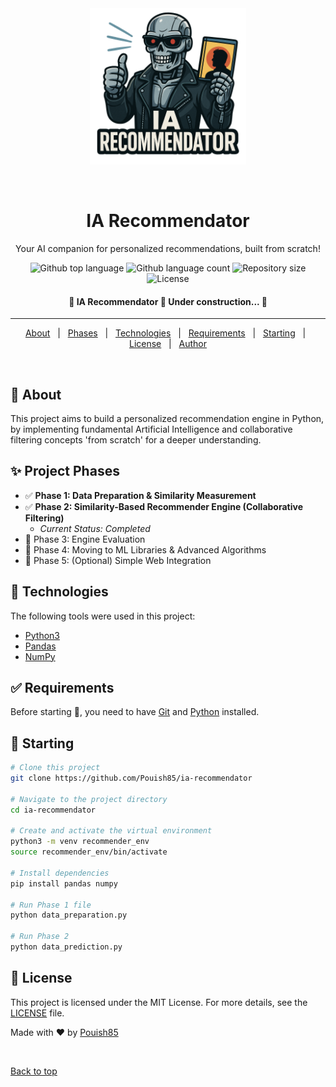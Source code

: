 <div align="center" id="top"> 
  <img src="./asset/img/logo.png" alt="IA Recommendator" style="width: 250px" />

  &#xa0;
</div>

<h1 align="center">IA Recommendator</h1>
<p align="center">Your AI companion for personalized recommendations, built from scratch!</p>

<p align="center">
  <img alt="Github top language" src="https://img.shields.io/github/languages/top/Pouish85/ia-recommendator?color=56BEB8">

  <img alt="Github language count" src="https://img.shields.io/github/languages/count/Pouish85/ia-recommendator?color=56BEB8">

  <img alt="Repository size" src="https://img.shields.io/github/repo-size/Pouish85/ia-recommendator?color=56BEB8">

  <img alt="License" src="https://img.shields.io/github/license/Pouish85/ia-recommendator?color=56BEB8">

  <!-- <img alt="Github issues" src="https://img.shields.io/github/issues/Pouish85/ia-recommendator?color=56BEB8" /> -->

  <!-- <img alt="Github forks" src="https://img.shields.io/github/forks/Pouish85/ia-recommendator?color=56BEB8" /> -->

  <!-- <img alt="Github stars" src="https://img.shields.io/github/stars/Pouish85/ia-recommendator?color=56BEB8" /> -->
</p>

<!-- Status -->

<h4 align="center"> 
	🚧  IA Recommendator 🚀 Under construction...  🚧
</h4> 

<hr>

<p align="center">
  <a href="#dart-about">About</a> &#xa0; | &#xa0; 
  <a href="#sparkles-features">Phases</a> &#xa0; | &#xa0;
  <a href="#rocket-technologies">Technologies</a> &#xa0; | &#xa0;
  <a href="#white_check_mark-requirements">Requirements</a> &#xa0; | &#xa0;
  <a href="#checkered_flag-starting">Starting</a> &#xa0; | &#xa0;
  <a href="#memo-license">License</a> &#xa0; | &#xa0;
  <a href="https://github.com/Pouish85" target="_blank">Author</a>
</p>

<br>

## :dart: About ##

This project aims to build a personalized recommendation engine in Python, by implementing fundamental Artificial Intelligence and collaborative filtering concepts 'from scratch' for a deeper understanding.

## :sparkles: Project Phases ##

* :white_check_mark: **Phase 1: Data Preparation & Similarity Measurement**
* :white_check_mark: **Phase 2: Similarity-Based Recommender Engine (Collaborative Filtering)**
    * _Current Status: Completed_
* :black_square_button: Phase 3: Engine Evaluation
* :black_square_button: Phase 4: Moving to ML Libraries & Advanced Algorithms
* :black_square_button: Phase 5: (Optional) Simple Web Integration

## :rocket: Technologies ##

The following tools were used in this project:

- [Python3](https://www.python.org/)
- [Pandas](https://pandas.pydata.org/)
- [NumPy](https://numpy.org/)

## :white_check_mark: Requirements ##

Before starting :checkered_flag:, you need to have [Git](https://git-scm.com) and [Python](https://www.python.org/) installed.

## :checkered_flag: Starting ##

```bash
# Clone this project
git clone https://github.com/Pouish85/ia-recommendator

# Navigate to the project directory
cd ia-recommendator

# Create and activate the virtual environment
python3 -m venv recommender_env
source recommender_env/bin/activate

# Install dependencies
pip install pandas numpy

# Run Phase 1 file
python data_preparation.py

# Run Phase 2
python data_prediction.py
```

## :memo: License ##

This project is licensed under the MIT License. For more details, see the [LICENSE](LICENSE.md) file.


Made with :heart: by <a href="https://github.com/Pouish85" target="_blank">Pouish85</a>

&#xa0;

<a href="#top">Back to top</a>
